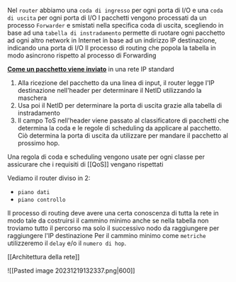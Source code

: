 Nel `router` abbiamo una `coda di ingresso` per ogni porta di I/O e una `coda di uscita` per ogni porta di I/O
I pacchetti vengono processati da un processo `Forwarder` e smistati nella specifica coda di uscita, scegliendo in base ad una `tabella di instradamento` permette di ruotare ogni pacchetto ad ogni altro network in Internet in base ad un indirizzo IP destinazione, indicando una porta di I/O
Il processo di routing che popola la tabella in modo asincrono rispetto al processo di Forwarding

<b><u>Come un pacchetto viene inviato</u></b> in una rete IP standard
1. Alla ricezione del pacchetto da una linea di input, il router legge l'IP destinazione nell'header per determinare il NetID utilizzando la maschera
2. Usa poi il NetID per determinare la porta di uscita grazie alla tabella di instradamento
3. Il campo ToS nell'header viene passato al classificatore di pacchetti che determina la coda e le regole di scheduling da applicare al pacchetto. Ciò determina la porta di uscita da utilizzare per mandare il pacchetto al prossimo hop.

Una regola di coda e scheduling vengono usate per ogni classe per assicurare che i requisiti di [[QoS]] vengano rispettati

Vediamo il router diviso in 2:
- `piano dati`
- `piano controllo`

Il processo di routing deve avere una certa conoscenza di tutta la rete in modo tale da costruirsi il cammino minimo anche se nella tabella non troviamo tutto il percorso ma solo il successivo nodo da raggiungere per raggiungere l'IP destinazione
Per il cammino minimo come `metriche` utilizzeremo il `delay` e/o il `numero di hop`.

[[Architettura della rete]]

![[Pasted image 20231219132337.png|600]]